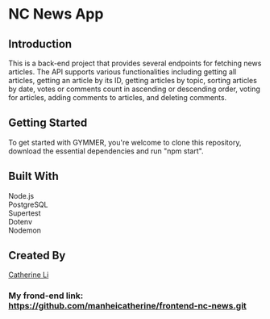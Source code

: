 # NC News App

## Introduction
This is a back-end project that provides several endpoints for fetching news articles. The API supports various functionalities including getting all articles, getting an article by its ID, getting articles by topic, sorting articles by date, votes or comments count in ascending or descending order, voting for articles, adding comments to articles, and deleting comments.

## Getting Started
To get started with GYMMER, you're welcome to clone this repository, download the essential dependencies and run "npm start".

##  Built With
Node.js <br />
PostgreSQL<br />
Supertest<br />
Dotenv<br />
Nodemon<br />

## Created By
[Catherine Li](https://github.com/manheicatherine)

### My frond-end link: https://github.com/manheicatherine/frontend-nc-news.git
